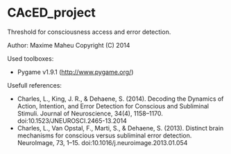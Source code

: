 CAcED_project
=============

Threshold for consciousness access and error detection.

Author: Maxime Maheu Copyright (C) 2014

Used toolboxes:
 - Pygame v1.9.1 (http://www.pygame.org/)
 
Usefull references:
- Charles, L., King, J. R., & Dehaene, S. (2014). Decoding the Dynamics of Action, Intention, and Error Detection for Conscious and Subliminal Stimuli. Journal of Neuroscience, 34(4), 1158–1170. doi:10.1523/JNEUROSCI.2465-13.2014
- Charles, L., Van Opstal, F., Marti, S., & Dehaene, S. (2013). Distinct brain mechanisms for conscious versus subliminal error detection. NeuroImage, 73, 1–15. doi:10.1016/j.neuroimage.2013.01.054
